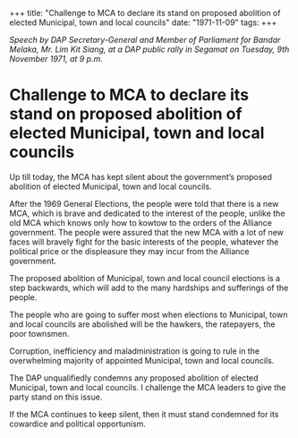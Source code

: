 +++ 
title: "Challenge to MCA to declare its stand on proposed abolition of elected Municipal, town and local councils"
date: "1971-11-09"
tags:
+++

_Speech by DAP Secretary-General and Member of Parliament for Bandar Melaka, Mr. Lim Kit Siang, at a DAP public rally in Segamat on Tuesday, 9th November 1971, at 9 p.m._

# Challenge to MCA to declare its stand on proposed abolition of elected Municipal, town and local councils

Up till today, the MCA has kept silent about the government’s proposed abolition of elected Municipal, town and local councils.

After the 1969 General Elections, the people were told that there is a new MCA, which is brave and dedicated to the interest of the people, unlike the old MCA which knows only how to kowtow to the orders of the Alliance government. The people were assured that the new MCA with a lot of new faces will bravely fight for the basic interests of the people, whatever the political price or the displeasure they may incur from the Alliance government.</u>

The proposed abolition of Municipal, town and local council elections is a step backwards, which will add to the many hardships and sufferings of the people.

The people who are going to suffer most when elections to Municipal, town and local councils are abolished will be the hawkers, the ratepayers, the poor townsmen.

Corruption, inefficiency and maladministration is going to rule in the overwhelming majority of appointed Municipal, town and local councils.

The DAP unqualifiedly condemns any proposed abolition of elected Municipal, town and local councils. I challenge the MCA leaders to give the party stand on this issue.

If the MCA continues to keep silent, then it must stand condemned for its cowardice and political opportunism.

 
